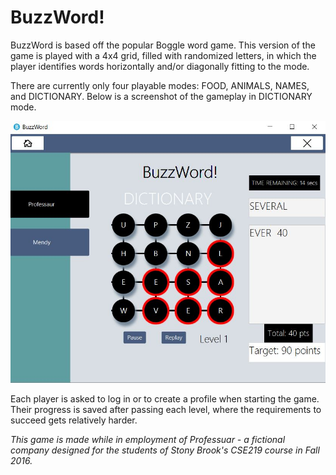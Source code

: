 # BuzzWord!
BuzzWord is based off the popular Boggle word game. This version of the game is played with a 4x4 grid, filled with randomized letters, in which the player identifies words horizontally and/or diagonally fitting to the mode. 

There are currently only four playable modes: FOOD, ANIMALS, NAMES, and DICTIONARY. Below is a screenshot of the gameplay in DICTIONARY mode. 

![Alt text](/BuzzWord/resources/images/BuzzWord.JPG?raw=true "Gameplay Screenshot")

Each player is asked to log in or to create a profile when starting the game. Their progress is saved after passing each level, where the requirements to succeed gets relatively harder. 

<i>This game is made while in employment of Professuar - a fictional company designed for the students of Stony Brook's CSE219 course in Fall 2016.  </i>
